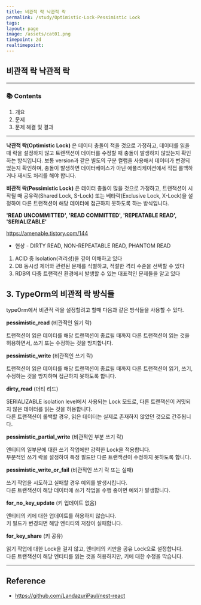 ```yaml
---
title: 비관적 락 낙관적 락
permalink: /study/Optimistic-Lock-Pessimistic Lock
tags: 
layout: page
image: /assets/cat01.png
timepoint: 2d
realtimepoint:
---
```


## 비관적 락 낙관적 락


---

### 📚 Contents

1. 개요
2. 문제
3. 문제 해결 및 결과

---

**낙관적 락(Optimistic Lock)** 은 데이터 충돌이 적을 것으로 가정하고, 데이터를 읽을 때 락을 설정하지 않고 트랜잭션이 데이터를 수정할 때 충돌이 발생하지 않았는지 확인하는 방식입니다. 보통 version과 같은 별도의 구분 컬럼을 사용해서 데이터가 변경되었는지 확인하며, 충돌이 발생하면 데이터베이스가 아닌 애플리케이션에서 직접 롤백하거나 재시도 처리를 해야 합니다.

**비관적 락(Pessimistic Lock)** 은 데이터 충돌이 많을 것으로 가정하고, 트랜잭션이 시작될 때 공유락(Shared Lock, S-Lock) 또는 베타락(Exclusive Lock, X-Lock)을 설정하여 다른 트랜잭션이 해당 데이터에 접근하지 못하도록 하는 방식입니다.

**'READ UNCOMMITTED', 'READ COMMITTED', 'REPEATABLE READ', 'SERIALIZABLE'** 

https://amenable.tistory.com/144 

- 현상 - DIRTY READ, NON-REPEATABLE READ, PHANTOM READ

1. ACID 중 Isolation(격리성)을 깊이 이해하고 있다
2. DB 동시성 제어와 관련된 문제를 식별하고, 적절한 격리 수준을 선택할 수 있다
3. RDB의 다중 트랜잭션 환경에서 발생할 수 있는 대표적인 문제들을 알고 있다


## 3. TypeOrm의 비관적 락 방식들

typeOrm에서 비관적 락을 설정할려고 할때 다음과 같은 방식들을 사용할 수 있다.

**pessimistic_read** (비관적인 읽기 락)

트랜잭션이 읽은 데이터를 해당 트랜잭션이 종료될 때까지 다른 트랜잭션이 읽는 것을 허용하면서, 쓰기 또는 수정하는 것을 방지합니다.

**pessimistic_write** (비관적인 쓰기 락)

트랜잭션이 읽은 데이터를 해당 트랜잭션이 종료될 때까지 다른 트랜잭션이 읽기, 쓰기, 수정하는 것을 방지하며 접근하지 못하도록 합니다.

**dirty_read** (더티 리드)

SERIALIZABLE isolation level에서 사용되는 Lock 모드로, 다른 트랜잭션이 커밋되지 않은 데이터를 읽는 것을 허용합니다.  
다른 트랜잭션이 롤백할 경우, 읽은 데이터는 실제로 존재하지 않았던 것으로 간주됩니다.

**pessimistic_partial_write** (비관적인 부분 쓰기 락)

엔티티의 일부분에 대한 쓰기 작업에만 강력한 Lock을 적용합니다.  
부분적인 쓰기 락을 설정하여 특정 필드만 다른 트랜잭션이 수정하지 못하도록 합니다.

**pessimistic_write_or_fail** (비관적인 쓰기 락 또는 실패)

쓰기 작업을 시도하고 실패할 경우 예외를 발생시킵니다.  
다른 트랜잭션이 해당 데이터에 쓰기 작업을 수행 중이면 예외가 발생합니다.

**for_no_key_update** (키 업데이트 없음)

엔티티의 키에 대한 업데이트를 허용하지 않습니다.  
키 필드가 변경되면 해당 엔티티의 저장이 실패합니다.

**for_key_share** (키 공유)

읽기 작업에 대한 Lock을 걸지 않고, 엔티티의 키만을 공유 Lock으로 설정합니다.  
다른 트랜잭션이 해당 엔티티를 읽는 것을 허용하지만, 키에 대한 수정을 막습니다.




---

## Reference

- https://github.com/LandazuriPaul/nest-react
